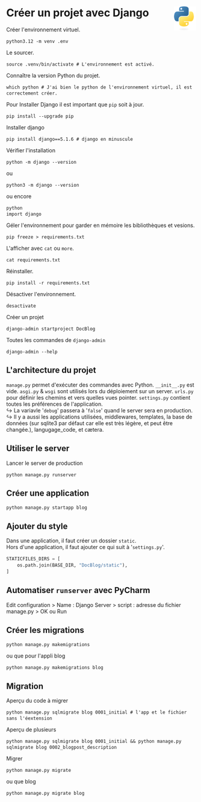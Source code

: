 # **Créer un projet avec Django** <a href="../../"><img align="right" src="../../assets/Python-logo-notext.svg" alt="Python" height="64px"></a>
Créer l'environnement virtuel.
```pwsh
python3.12 -m venv .env
```
<!-- ou venvv -->
Le sourcer<!-- en allant chercher le fichier `activate` dans `venv` ou `env`. Sourcer veut dire activer. -->.
```pwsh
source .venv/bin/activate # L'environnement est activé.
```
Connaître la version Python du projet.
```pwsh
which python # J'ai bien le python de l'environnement virtuel, il est correctement créer.
```
Pour Installer Django il est important que `pip` soit à jour.
```pwsh
pip install --upgrade pip
```
Installer django
```pwsh
pip install django==5.1.6 # django en minuscule
```
Vérifier l'installation
```pwsh
python -m django --version
````
ou
```pwsh
python3 -m django --version
```
ou encore
```pwsh
python
import django
```
Géler l'environnement pour garder en mémoire les bibliothèques et vesions.
```pwsh
pip freeze > requirements.txt
```
L'afficher avec `cat` ou `more`.
```pwsh
cat requirements.txt
```
Réinstaller.
```pwsh
pip install -r requirements.txt
```
Désactiver l'environnement.
```pwsh
desactivate
```
Créer un projet
```pwsh
django-admin startproject DocBlog
```
Toutes les commandes de `django-admin`
```pwsh
django-admin --help
```
## **L'architecture du projet**
`manage.py` permet d'exécuter des commandes avec Python.
`__init__.py` est vide.
`asgi.py` & `wsgi` sont utilisés lors du déploiement sur un server.
`urls.py` pour définir les chemins et vers quelles vues pointer.
`settings.py` contient toutes les préférences de l'application.  
↪ La variavle '`debug`' passera à '`false`' quand le server sera en production.  
↪ Il y a aussi les applications utilisées, middlewares, templates, la base de données (sur sqlite3 par défaut car elle est très légère, et peut être changée.), langugage_code, et cætera.
## **Utiliser le server**
Lancer le server de production
```pwsh
python manage.py runserver
```
## **Créer une application <!-- (dans le projet)-->**
```pwsh
python manage.py startapp blog
```
## **Ajouter du style**
Dans une application, il faut créer un dossier `static`.  
Hors d'une application, il faut ajouter ce qui suit à '`settings.py`'.
```py
STATICFILES_DIRS = [
    os.path.join(BASE_DIR, "DocBlog/static"),
]
```
## **Automatiser `runserver` avec PyCharm**
Edit configuration > Name : Django Server > script : adresse du fichier manage.py > OK ou Run
## **Créer les migrations**
```pwsh
python manage.py makemigrations 
```
ou que pour l'appli blog
```pwsh
python manage.py makemigrations blog
```
## **Migration**
Aperçu du code à migrer
```pwsh
python manage.py sqlmigrate blog 0001_initial # l'app et le fichier sans l'éextension
```
Aperçu de plusieurs
```pwsh
python manage.py sqlmigrate blog 0001_initial && python manage.py sqlmigrate blog 0002_blogpost_description
```
Migrer
```pwsh
python manage.py migrate
```
ou que blog
```pwsh
python manage.py migrate blog
```